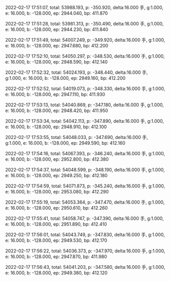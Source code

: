 2022-02-17 17:51:07, total: 53988.193, p: -350.920, delta:16.000 手, g:1.000, e: 16.000, b: -128.000, ep: 2944.040, bp: 411.870

2022-02-17 17:51:28, total: 53981.313, p: -350.490, delta:16.000 手, g:1.000, e: 16.000, b: -128.000, ep: 2944.230, bp: 411.840

2022-02-17 17:51:49, total: 54007.249, p: -349.920, delta:16.000 手, g:1.000, e: 16.000, b: -128.000, ep: 2947.680, bp: 412.200

2022-02-17 17:52:10, total: 54050.297, p: -348.530, delta:16.000 手, g:1.000, e: 16.000, b: -128.000, ep: 2948.590, bp: 412.140

2022-02-17 17:52:32, total: 54024.193, p: -348.440, delta:16.000 手, g:1.000, e: 16.000, b: -128.000, ep: 2949.160, bp: 412.200

2022-02-17 17:52:52, total: 54019.073, p: -348.330, delta:16.000 手, g:1.000, e: 16.000, b: -128.000, ep: 2947.110, bp: 411.930

2022-02-17 17:53:13, total: 54040.869, p: -347.180, delta:16.000 手, g:1.000, e: 16.000, b: -128.000, ep: 2948.420, bp: 411.950

2022-02-17 17:53:34, total: 54042.113, p: -347.890, delta:16.000 手, g:1.000, e: 16.000, b: -128.000, ep: 2948.910, bp: 412.100

2022-02-17 17:53:55, total: 54048.033, p: -347.690, delta:16.000 手, g:1.000, e: 16.000, b: -128.000, ep: 2949.590, bp: 412.160

2022-02-17 17:54:16, total: 54067.393, p: -346.240, delta:16.000 手, g:1.000, e: 16.000, b: -128.000, ep: 2952.800, bp: 412.380

2022-02-17 17:54:37, total: 54048.599, p: -348.190, delta:16.000 手, g:1.000, e: 16.000, b: -128.000, ep: 2949.250, bp: 412.180

2022-02-17 17:54:59, total: 54071.873, p: -345.240, delta:16.000 手, g:1.000, e: 16.000, b: -128.000, ep: 2953.080, bp: 412.290

2022-02-17 17:55:19, total: 54053.364, p: -347.470, delta:16.000 手, g:1.000, e: 16.000, b: -128.000, ep: 2950.610, bp: 412.260

2022-02-17 17:55:41, total: 54058.747, p: -347.390, delta:16.000 手, g:1.000, e: 16.000, b: -128.000, ep: 2951.890, bp: 412.410

2022-02-17 17:56:01, total: 54043.749, p: -347.830, delta:16.000 手, g:1.000, e: 16.000, b: -128.000, ep: 2949.530, bp: 412.170

2022-02-17 17:56:22, total: 54036.373, p: -347.970, delta:16.000 手, g:1.000, e: 16.000, b: -128.000, ep: 2947.870, bp: 411.980

2022-02-17 17:56:43, total: 54041.203, p: -347.580, delta:16.000 手, g:1.000, e: 16.000, b: -128.000, ep: 2949.380, bp: 412.120